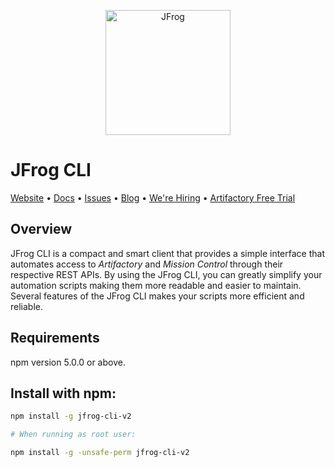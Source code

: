 <p align="center">
  <a href="https://jfrog.com/">
    <img alt="JFrog" src="https://github.com/jfrog/jfrog-cli/blob/v2/build/npm/v2-jf/assets/jfrog.jpg?raw=true" width="200">
  </a>
</p>

# JFrog CLI
[Website](http://www.jfrog.com)  •  [Docs](https://www.jfrog.com/confluence/display/CLI/JFrog+CLI)  •  [Issues](https://github.com/jfrog/jfrog-cli-go/issues)  •  [Blog](https://jfrog.com/blog/)  •  [We're Hiring](https://join.jfrog.com/)  •  [Artifactory Free Trial](https://jfrog.com/artifactory/free-trial/)

## Overview
JFrog CLI is a compact and smart client that provides a simple interface that automates access to *Artifactory* and *Mission Control* through their respective REST APIs.
By using the JFrog CLI, you can greatly simplify your automation scripts making them more readable and easier to maintain.
Several features of the JFrog CLI makes your scripts more efficient and reliable.

## Requirements
npm version 5.0.0 or above.


## Install with npm:
  ```bash
  npm install -g jfrog-cli-v2
  
  # When running as root user:
  
  npm install -g -unsafe-perm jfrog-cli-v2

  ```
  